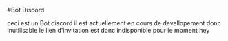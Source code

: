 #Bot Discord

ceci est un Bot discord
il est actuellement en cours de devellopement donc inutilisable
le lien d'invitation est donc indisponible pour le moment
hey
